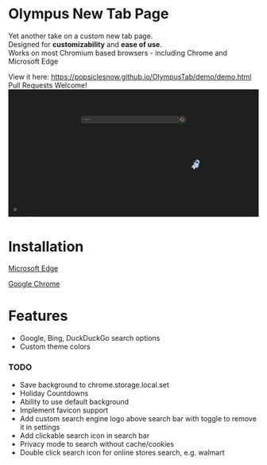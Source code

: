 # Olympus New Tab Page

Yet another take on a custom new tab page.  
Designed for **customizability** and **ease of use**.  
Works on most Chromium based browsers - including Chrome and Microsoft Edge

View it here: https://popsiclesnow.github.io/OlympusTab/demo/demo.html
Pull Requests Welcome!  
![screenshot of tab page](tab.png)

# Installation
[Microsoft Edge](https://docs.microsoft.com/en-us/microsoft-edge/extensions/guides/adding-and-removing-extensions#adding-an-extension)

[Google Chrome](https://support.google.com/chrome/a/answer/2714278)

# Features
 - Google, Bing, DuckDuckGo search options
 - Custom theme colors

### TODO
 - Save background to chrome.storage.local.set
 - Holiday Countdowns
 - Ability to use default background
 - Implement favicon support
 - Add custom search engine logo above search bar with toggle to remove it in settings
 - Add clickable search icon in search bar
 - Privacy mode to search without cache/cookies
 - Double click search icon for online stores search, e.g. walmart